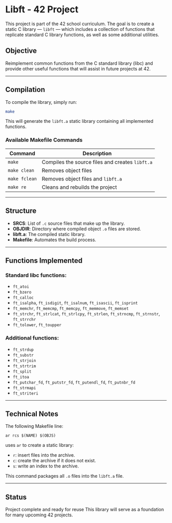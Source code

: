 # Libft - 42 Project

This project is part of the 42 school curriculum. The goal is to create a static C library — `libft` — which includes a collection of functions that replicate standard C library functions, as well as some additional utilities.

## Objective

Reimplement common functions from the C standard library (libc) and provide other useful functions that will assist in future projects at 42.

---

## Compilation

To compile the library, simply run:

```bash
make
```

This will generate the `libft.a` static library containing all implemented functions.

### Available Makefile Commands

| Command       | Description                                  |
|---------------|----------------------------------------------|
| `make`        | Compiles the source files and creates `libft.a` |
| `make clean`  | Removes object files                         |
| `make fclean` | Removes object files and `libft.a`           |
| `make re`     | Cleans and rebuilds the project              |

---

## Structure

- **SRCS**: List of `.c` source files that make up the library.
- **OBJDIR**: Directory where compiled object `.o` files are stored.
- **libft.a**: The compiled static library.
- **Makefile**: Automates the build process.

---

## Functions Implemented

### Standard libc functions:
- `ft_atoi`
- `ft_bzero`
- `ft_calloc`
- `ft_isalpha`, `ft_isdigit`, `ft_isalnum`, `ft_isascii`, `ft_isprint`
- `ft_memchr`, `ft_memcmp`, `ft_memcpy`, `ft_memmove`, `ft_memset`
- `ft_strchr`, `ft_strlcat`, `ft_strlcpy`, `ft_strlen`, `ft_strncmp`, `ft_strnstr`, `ft_strrchr`
- `ft_tolower`, `ft_toupper`

### Additional functions:
- `ft_strdup`
- `ft_substr`
- `ft_strjoin`
- `ft_strtrim`
- `ft_split`
- `ft_itoa`
- `ft_putchar_fd`, `ft_putstr_fd`, `ft_putendl_fd`, `ft_putnbr_fd`
- `ft_strmapi`
- `ft_striteri`

---

## Technical Notes

The following Makefile line:
```make
ar rcs $(NAME) $(OBJS)
```
uses `ar` to create a static library:
- `r`: insert files into the archive.
- `c`: create the archive if it does not exist.
- `s`: write an index to the archive.

This command packages all `.o` files into the `libft.a` file.

---

## Status

Project complete and ready for reuse 
This library will serve as a foundation for many upcoming 42 projects.

